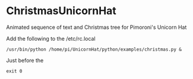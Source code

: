 ChristmasUnicornHat
===================

Animated sequence of text and Christmas tree for Pimoroni's Unicorn Hat

Add the following to the /etc/rc.local

    /usr/bin/python /home/pi/UnicornHat/python/examples/christmas.py &

Just before the 

    exit 0

